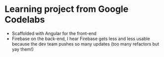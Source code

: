 # Learning project from Google Codelabs

- Scaffolded with Angular for the front-end
- Firebase on the back-end, I hear Firebase gets less and less usable because the dev team pushes so many updates (too many refactors but yay them!)
